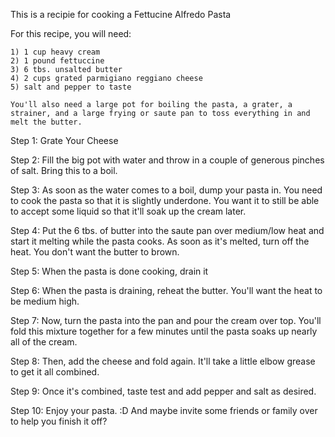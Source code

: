 This is a recipie for cooking a Fettucine Alfredo Pasta

For this recipe, you will need:

    1) 1 cup heavy cream
    2) 1 pound fettuccine
    3) 6 tbs. unsalted butter
    4) 2 cups grated parmigiano reggiano cheese
    5) salt and pepper to taste

    You'll also need a large pot for boiling the pasta, a grater, a strainer, and a large frying or saute pan to toss everything in and melt the butter.


Step 1: Grate Your Cheese

Step 2: Fill the big pot with water and throw in a couple of generous pinches of salt. Bring this to a boil.

Step 3: As soon as the water comes to a boil, dump your pasta in. You need to cook the pasta so that it is slightly underdone. You want it to still be able to accept some liquid so that it'll soak up the cream later.

Step 4: Put the 6 tbs. of butter into the saute pan over medium/low heat and start it melting while the pasta cooks. As soon as it's melted, turn off the heat. You don't want the butter to brown.

Step 5: When the pasta is done cooking, drain it 

Step 6: When the pasta is draining, reheat the butter. You'll want the heat to be medium high. 

Step 7: Now, turn the pasta into the pan and pour the cream over top. You'll fold this mixture together for a few minutes until the pasta soaks up nearly all of the cream.

Step 8: Then, add the cheese and fold again. It'll take a little elbow grease to get it all combined.

Step 9: Once it's combined, taste test and add pepper and salt as desired.

Step 10: Enjoy your pasta. :D
And maybe invite some friends or family over to help you finish it off?